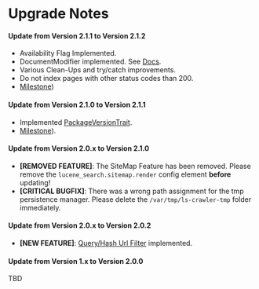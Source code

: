 # Upgrade Notes

#### Update from Version 2.1.1 to Version 2.1.2
- Availability Flag Implemented.
- DocumentModifier implemented. See [Docs](https://github.com/dachcom-digital/pimcore-lucene-search/blob/master/docs/60_Index_Manipulation.md).
- Various Clean-Ups and try/catch improvements.
- Do not index pages with other status codes than 200.
- [Milestone](https://github.com/dachcom-digital/pimcore-lucene-search/milestone/7?closed=1))


#### Update from Version 2.1.0 to Version 2.1.1
- Implemented [PackageVersionTrait](https://github.com/pimcore/pimcore/blob/master/lib/Extension/Bundle/Traits/PackageVersionTrait.php).
- [Milestone](https://github.com/dachcom-digital/pimcore-lucene-search/milestone/5?closed=1)).

#### Update from Version 2.0.x to Version 2.1.0
- **[REMOVED FEATURE]**: The SiteMap Feature has been removed. Please remove the `lucene_search.sitemap.render` config element **before** updating!
- **[CRITICAL BUGFIX]**: There was a wrong path assignment for the tmp persistence manager. Please delete the `/var/tmp/ls-crawler-tmp` folder immediately.

#### Update from Version 2.0.x to Version 2.0.2
- **[NEW FEATURE]**: [Query/Hash Url Filter](docs/00_Configuration_Values.md) implemented.

#### Update from Version 1.x to Version 2.0.0
TBD
